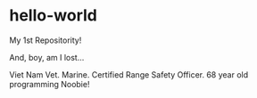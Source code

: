 # hello-world
My 1st Repositority!

And, boy, am I lost...

Viet Nam Vet.  Marine.  Certified Range Safety Officer.  68 year old programming Noobie!

